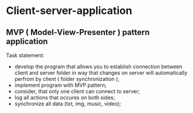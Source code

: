 # Client-server-application

## MVP ( Model-View-Presenter ) pattern application

Task statement: 
 * develop the program that allows you to establish connection between client and server folder in way that changes on server will automatically perfrom by client ( folder synchronization );
 * implement program with MVP pattern;
 * consider, that only one client can connect to server;
 * log all actions that occures on both sides;
 * synchronize all data (txt, img, music, video);
